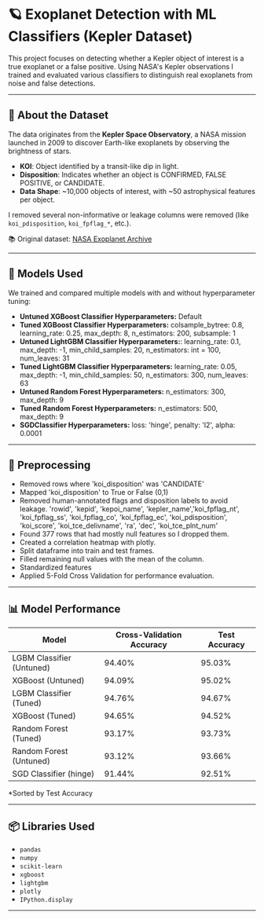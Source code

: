 # 🪐 Exoplanet Detection with ML Classifiers (Kepler Dataset)

This project focuses on detecting whether a Kepler object of interest is a true exoplanet or a false positive. Using NASA's Kepler observations I trained and evaluated various classifiers to distinguish real exoplanets from noise and false detections.

---

## 📄 About the Dataset

The data originates from the **Kepler Space Observatory**, a NASA mission launched in 2009 to discover Earth-like exoplanets by observing the brightness of stars.

- **KOI**: Object identified by a transit-like dip in light.
- **Disposition**: Indicates whether an object is CONFIRMED, FALSE POSITIVE, or CANDIDATE.
- **Data Shape**: ~10,000 objects of interest, with ~50 astrophysical features per object.

I removed several non-informative or leakage columns were removed (like `koi_pdisposition`, `koi_fpflag_*`, etc.).

📚 Original dataset: [NASA Exoplanet Archive](https://exoplanetarchive.ipac.caltech.edu/)

---

## 🧠 Models Used

We trained and compared multiple models with and without hyperparameter tuning:

- **Untuned XGBoost Classifier Hyperparameters:** Default
- **Tuned XGBoost Classifier Hyperparameters:** colsample_bytree: 0.8, learning_rate: 0.25, max_depth: 8, n_estimators: 200, subsample: 1
- **Untuned LightGBM Classifier Hyperparameters:**: learning_rate: 0.1, max_depth: -1, min_child_samples: 20, n_estimators: int = 100, num_leaves: 31
- **Tuned LightGBM Classifier Hyperparameters:** learning_rate: 0.05, max_depth: -1, min_child_samples: 50, n_estimators: 300, num_leaves: 63
- **Untuned Random Forest Hyperparameters:** n_estimators: 300, max_depth: 9
- **Tuned Random Forest Hyperparameters:** n_estimators: 500, max_depth: 9
- **SGDClassifier Hyperparameters:** loss: 'hinge', penalty: 'l2', alpha: 0.0001

---

## 🔧 Preprocessing

- Removed rows where 'koi_disposition' was 'CANDIDATE'
- Mapped 'koi_disposition' to True or False (0,1)
- Removed human-annotated flags and disposition labels to avoid leakage.
    'rowid', 'kepid', 'kepoi_name', 'kepler_name','koi_fpflag_nt', 'koi_fpflag_ss', 'koi_fpflag_co', 'koi_fpflag_ec', 'koi_pdisposition', 'koi_score', 'koi_tce_delivname', 'ra', 'dec', 'koi_tce_plnt_num'
- Found 377 rows that had mostly null features so I dropped them.
- Created a correlation heatmap with plotly.
- Split dataframe into train and test frames.
- Filled remaining null values with the mean of the column.
- Standardized features
- Applied 5-Fold Cross Validation for performance evaluation.

---

## 📊 Model Performance

| Model                       | Cross-Validation Accuracy  | Test Accuracy |
|-----------------------------|----------------------------|---------------|
| LGBM Classifier (Untuned)   | 94.40%                     | 95.03%        |
| XGBoost (Untuned)           | 94.09%                     | 95.02%        |
| LGBM Classifier (Tuned)     | 94.76%                     | 94.67%        |
| XGBoost (Tuned)             | 94.65%                     | 94.52%        |
| Random Forest (Tuned)       | 93.17%                     | 93.73%        |
| Random Forest (Untuned)     | 93.12%                     | 93.66%        |
| SGD Classifier (hinge)      | 91.44%                     | 92.51%        |

*Sorted by Test Accuracy

---

## 📦 Libraries Used

- `pandas`
- `numpy`
- `scikit-learn`
- `xgboost`
- `lightgbm`
- `plotly`
- `IPython.display`

---
